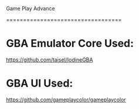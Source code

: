 Game Play Advance

==================================

# GBA Emulator Core Used:

https://github.com/taisel/IodineGBA

# GBA UI Used:

https://github.com/gameplaycolor/gameplaycolor


